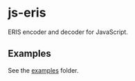 # js-eris

ERIS encoder and decoder for JavaScript.

## Examples

See the [examples](./examples) folder.

